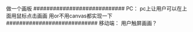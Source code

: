 做一个画板
############################
PC：
pc上让用户可以在上面用鼠标点击画画
用or不用canvas都实现一下
############################
移动端：
用户触屏画画？